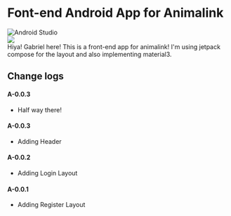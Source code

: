 # Font-end Android App for Animalink  
![Android Studio](https://img.shields.io/badge/Android%20Studio-3DDC84.svg?style=for-the-badge&logo=android-studio&logoColor=white)  
![](https://img.shields.io/badge/Version_-A0.0.2-blue)  
Hiya! Gabriel here! This is a front-end app for animalink! I'm using jetpack compose for the layout and also implementing material3.  
  
## Change logs  
#### A-0.0.3
- Half way there!
#### A-0.0.3
- Adding Header
#### A-0.0.2  
- Adding Login Layout
#### A-0.0.1  
- Adding Register Layout
